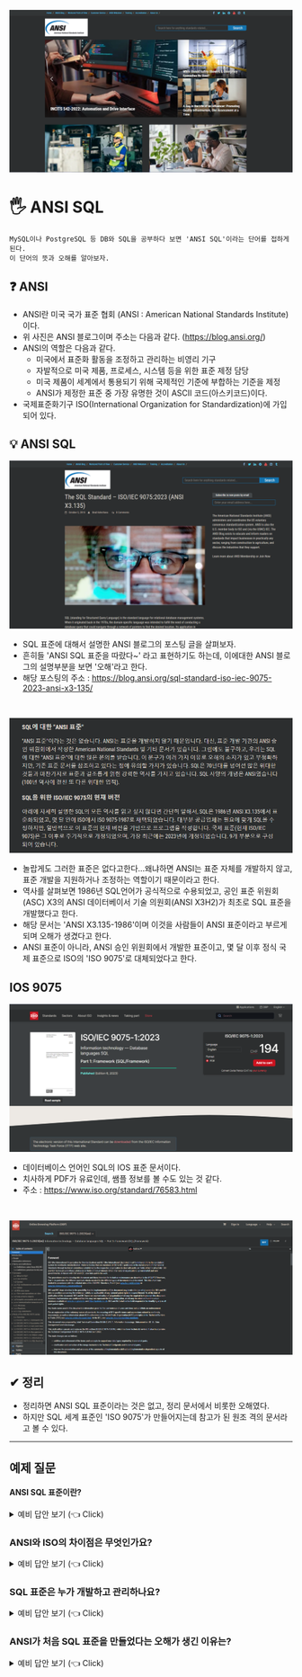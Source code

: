 ![img.png](/img/ANSI%20SQL/img.png)

# 🖐 ANSI SQL

    MySQL이나 PostgreSQL 등 DB와 SQL을 공부하다 보면 'ANSI SQL'이라는 단어를 접하게 된다.
    이 단어의 뜻과 오해를 알아보자.

## ❓ ANSI

- ANSI란 미국 국가 표준 협회 (ANSI : American National Standards Institute)이다.
- 위 사진은 ANSI 블로그이며 주소는 다음과 같다. (https://blog.ansi.org/)
- ANSI의 역할은 다음과 같다.
    - 미국에서 표준화 활동을 조정하고 관리하는 비영리 기구
    - 자발적으로 미국 제품, 프로세스, 시스템 등을 위한 표준 제정 담당
    - 미국 제품이 세계에서 통용되기 위해 국제적인 기준에 부합하는 기준을 제정
    - ANSI가 제정한 표준 중 가장 유명한 것이 ASCII 코드(아스키코드)이다.
- 국제표준화기구 ISO(International Organization for Standardization)에 가입되어 있다.

## 💡 ANSI SQL

![img_1.png](/img/ANSI%20SQL/img_1.png)

- SQL 표준에 대해서 설명한 ANSI 블로그의 포스팅 글을 살펴보자.
- 흔히들 'ANSI SQL 표준을 따랐다~' 라고 표현하기도 하는데, 이에대한 ANSI 블로그의 설명부분을 보면 '오해'라고 한다.
- 해당 포스팅의 주소 : https://blog.ansi.org/sql-standard-iso-iec-9075-2023-ansi-x3-135/

<br/>

![img_2.png](/img/ANSI%20SQL/img_2.png)

- 놀랍게도 그러한 표준은 없다고한다...왜냐하면 ANSI는 표준 자체를 개발하지 않고, 표준 개발을 지원하거나 조정하는 역할이기 때문이라고 한다.
- 역사를 살펴보면 1986년 SQL언어가 공식적으로 수용되었고, 공인 표준 위원회(ASC) X3의 ANSI 데이터베이서 기술 의원회(ANSI X3H2)가 최초로 SQL 표준을 개발했다고 한다.
- 해당 문서는 'ANSI X3.135-1986'이며 이것을 사람들이 ANSI 표준이라고 부르게 되며 오해가 생겼다고 한다.
- ANSI 표준이 아니라, ANSI 승인 위원회에서 개발한 표준이고, 몇 달 이후 정식 국제 표준으로 ISO의 'ISO 9075'로 대체되었다고 한다.

## IOS 9075

![img_3.png](/img/ANSI%20SQL/img_3.png)

- 데이터베이스 언어인 SQL의 IOS 표준 문서이다.
- 치사하게 PDF가 유료인데, 쌤플 정보를 볼 수도 있는 것 같다.
- 주소 : https://www.iso.org/standard/76583.html

<br/>

![img_4.png](/img/ANSI%20SQL/img_4.png)

## ✔ 정리

- 정리하면 ANSI SQL 표준이라는 것은 없고, 정리 문서에서 비롯한 오해였다.
- 하지만 SQL 세계 표준인 'ISO 9075'가 만들어지는데 참고가 된 원조 격의 문서라고 볼 수 있다.

  
---  

## 예제 질문

#### ANSI SQL 표준이란?

<details>
   <summary> 예비 답안 보기 (👈 Click)</summary>
<br />

ANSI SQL 표준은 실제로 존재하지 않으며, 이는 오해에서 비롯된 표현입니다. ANSI는 미국 국가 표준 협회로서 표준을 직접 개발하지 않고, 표준 개발을 지원하거나 조정하는 역할을 합니다. 1986년 ANSI의 데이터베이스 기술 위원회(ANSI X3H2)가 최초로 SQL 표준을 개발했지만, 몇 달 후 ISO가 이를 국제 표준(ISO 9075)으로 대체했습니다. 따라서, ANSI SQL이라는 용어는 ISO 9075 표준에 대한 초기 문서에서 비롯된 잘못된 명칭입니다.

</details>

### ANSI와 ISO의 차이점은 무엇인가요?

<details>
   <summary> 예비 답안 보기 (👈 Click)</summary>
<br />

ANSI는 미국 국가 표준 협회로, 미국 내 표준을 조정하고 관리하는 역할을 하는 비영리 기구입니다. 반면, ISO(국제 표준화 기구)는 전 세계적으로 통용되는 국제 표준을 개발하는 기구입니다. ANSI는 ISO의 미국 대표 기관으로, ANSI에서 개발한 일부 표준이 ISO 표준으로 이어지기도 합니다.

</details>

### SQL 표준은 누가 개발하고 관리하나요?

<details>
   <summary> 예비 답안 보기 (👈 Click)</summary>
<br />

SQL 표준은 국제적으로 ISO(International Organization for Standardization)와 IEC(International Electrotechnical Commission)가 공동으로 개발하고 관리합니다. 현재 SQL 표준은 ISO/IEC 9075라는 이름으로 관리되며, 이 표준은 데이터베이스 관리 시스템에서 SQL을 사용하는 데 필요한 규격을 정의하고 있습니다.

</details>

### ANSI가 처음 SQL 표준을 만들었다는 오해가 생긴 이유는?

<details>
   <summary> 예비 답안 보기 (👈 Click)</summary>
<br />

1986년에 ANSI의 데이터베이스 기술 위원회가 SQL 표준을 개발한 후, 이 문서가 'ANSI X3.135-1986'이라는 이름으로 불리면서 사람들이 이를 ANSI SQL 표준이라고 부르기 시작했습니다. 하지만 ANSI는 실제로 표준을 개발하는 기관이 아니며, 이 표준은 곧 ISO의 'ISO 9075'로 대체되었습니다. 그래서 ANSI SQL이라는 용어는 오해에서 비롯된 잘못된 표현입니다.

</details>

